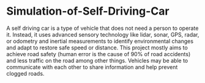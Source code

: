 # Simulation-of-Self-Driving-Car
A self driving car is a type of vehicle that does not need a person to operate it. Instead, it uses advanced sensory technology like lidar, sonar, GPS, radar, or odometry and inertial measurements to identify environmental changes and adapt to restore safe speed or distance. This project mostly aims to achieve road safety (human error is the cause of 90% of road accidents) and less traffic on the road among other things. Vehicles may be able to communicate with each other to share information and help prevent clogged roads.

